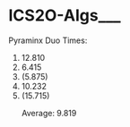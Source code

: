 # ICS2O-Algs___

Pyraminx Duo Times:

<ol> 

<li>12.810</li>
<li>6.415</li>
<li>(5.875)</li>
<li>10.232</li>
<li>(15.715)</li>

Average: 9.819
